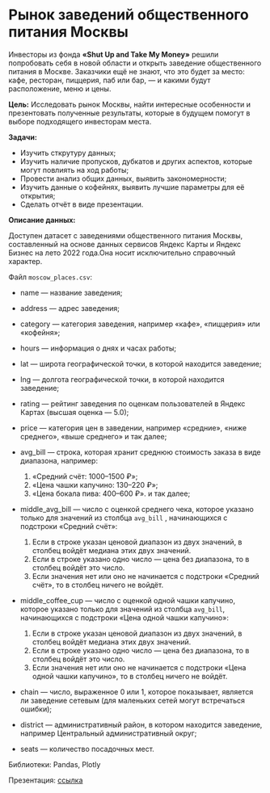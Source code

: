 # Рынок заведений общественного питания Москвы

Инвесторы из фонда **«Shut Up and Take My Money»** решили попробовать себя в новой области и открыть заведение общественного питания в Москве. Заказчики ещё не знают, что это будет за место: кафе, ресторан, пиццерия, паб или бар, — и какими будут расположение, меню и цены.

**Цель:**
Исследовать рынок Москвы, найти интересные особенности и презентовать полученные результаты, которые в будущем помогут в выборе подходящего инвесторам места.

**Задачи:**

 - Изучить сткрутуру данных;
 - Изучить наличие пропусков, дубкатов и других аспектов, которые могут повлиять на ход работы;
 - Провести анализ общих данных, выявить закономерности;
 - Изучить данные о кофейнях, выявить лучшие параметры для её открытия;
 - Сделать отчёт в виде презентации.
 
**Описание данных:**

Доступен датасет с заведениями общественного питания Москвы, составленный на основе данных сервисов Яндекс Карты и Яндекс Бизнес на лето 2022 года.Она носит исключительно справочный характер.

Файл `moscow_places.csv`:

- name — название заведения;
- address — адрес заведения;
- category — категория заведения, например «кафе», «пиццерия» или «кофейня»;
- hours — информация о днях и часах работы;
- lat — широта географической точки, в которой находится заведение;
- lng — долгота географической точки, в которой находится заведение;
- rating — рейтинг заведения по оценкам пользователей в Яндекс Картах (высшая оценка — 5.0);
- price — категория цен в заведении, например «средние», «ниже среднего», «выше среднего» и так далее;
- avg_bill — строка, которая хранит среднюю стоимость заказа в виде диапазона, например:

  1. «Средний счёт: 1000–1500 ₽»;
  2. «Цена чашки капучино: 130–220 ₽»;
  3. «Цена бокала пива: 400–600 ₽». и так далее;
  
  
- middle_avg_bill — число с оценкой среднего чека, которое указано только для значений из столбца `avg_bill` , начинающихся с подстроки «Средний счёт»:

  1. Если в строке указан ценовой диапазон из двух значений, в столбец войдёт медиана этих двух значений.
  2. Если в строке указано одно число — цена без диапазона, то в столбец войдёт это число.
  3. Если значения нет или оно не начинается с подстроки «Средний счёт», то в столбец ничего не войдёт.


- middle_coffee_cup — число с оценкой одной чашки капучино, которое указано только для значений из столбца `avg_bill`, начинающихся с подстроки «Цена одной чашки капучино»:

  1. Если в строке указан ценовой диапазон из двух значений, в столбец войдёт медиана этих двух значений.
  2. Если в строке указано одно число — цена без диапазона, то в столбец войдёт это число.
  3. Если значения нет или оно не начинается с подстроки «Цена одной чашки капучино», то в столбец ничего не войдёт.


- chain — число, выраженное 0 или 1, которое показывает, является ли заведение сетевым (для маленьких сетей могут встречаться ошибки);
- district — административный район, в котором находится заведение, например Центральный административный округ;
- seats — количество посадочных мест.

Библиотеки:
Pandas, Plotly

Презентация: [ссылка](https://disk.yandex.ru/i/vyoxNlEymcUB7g)
